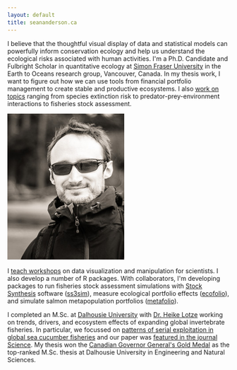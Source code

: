 ```yaml
---
layout: default
title: seananderson.ca
---
```


I believe that the thoughtful visual display of data and statistical models can
powerfully inform conservation ecology and help us 
understand the ecological risks associated with human activities.
I'm a Ph.D. Candidate and Fulbright Scholar in quantitative ecology at 
[Simon Fraser University][sfu] 
in the Earth to Oceans research group, 
Vancouver, Canada. 
In my thesis work, I want to figure out how we can use tools from 
financial portfolio management to create stable and productive ecosystems. 
I also [work on topics](/cv.html#publications) ranging from 
species extinction risk to predator-prey-environment interactions 
to fisheries stock assessment.

<img src="images/sean_anderson_olymp_headshot.jpg" alt="Sean C. Anderson" width="265" height="330" class="headshot"/>

I [teach workshops](/cv.html#teaching) on data visualization and manipulation
for scientists. I also develop a number of R packages. With collaborators, I'm
developing packages to run fisheries stock assessment simulations with 
[Stock Synthesis][nefsc] software ([ss3sim]), measure ecological portfolio
effects ([ecofolio]), and simulate salmon metapopulation portfolios
([metafolio]).

I completed an M.Sc. at [Dalhousie University][dal] with [Dr. Heike Lotze] working on
trends, drivers, and ecosystem effects of expanding global invertebrate
fisheries. In particular, we focussed on 
[patterns of serial exploitation in global sea cucumber fisheries][cucdoi]
and our paper was [featured in the journal Science][sciencemag]. 
My thesis won the [Canadian Governor General's Gold Medal][gg] 
as the top-ranked M.Sc. thesis at Dalhousie University in Engineering and
Natural Sciences.

<!--I'm [a bit nuts][colophon] about using the right tool for the job and I love to-->
<!--share my passion for these tools. I'm an avid user of the programming languages-->
<!--R, Markdown, LaTeX, Knitr, and Sweave. I'm also a [Vim] devotee and manage my-->
<!--work in [Git on Github][my github]. -->
<!--I [generate this site with Jekyll](/colophon.html).-->

[Vim]: http://en.wikipedia.org/wiki/Vim_(text_editor)
[dal]: http://dal.ca/
[cucdoi]: http://dx.doi.org/10.1111/j.1467-2979.2010.00397.x
[earth2ocean]: http://earth2ocean.org
[gg]: http://www.gg.ca/honour.aspx?id=75057&t=1&;ln=Anderson
[ss3sim]: http://cran.r-project.org/package=ss3sim
[ecofolio]: https://github.com/seananderson/ecofolio
[robustmeta]: https://github.com/seananderson/robustmeta
[my github]: https://github.com/seananderson
[nefsc]: http://nft.nefsc.noaa.gov/Stock_Synthesis_3.htm
[sciencemag]: http://www.sciencemag.org/content/331/6014/129.1.full
[sfu]: http://sfu.ca
[Dr. Heike Lotze]: http://lotzelab.biology.dal.ca/
[colophon]: colophon.html
[metafolio]: http://cran.r-project.org/package=metafolio
